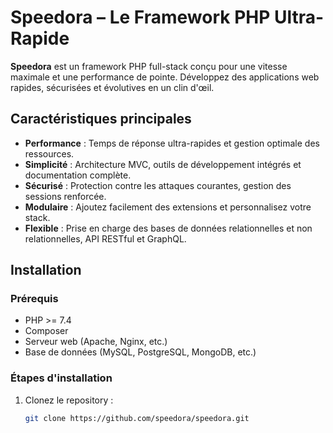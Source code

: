 # Speedora – Le Framework PHP Ultra-Rapide

**Speedora** est un framework PHP full-stack conçu pour une vitesse maximale et une performance de pointe. Développez des applications web rapides, sécurisées et évolutives en un clin d'œil.

## Caractéristiques principales

- **Performance** : Temps de réponse ultra-rapides et gestion optimale des ressources.
- **Simplicité** : Architecture MVC, outils de développement intégrés et documentation complète.
- **Sécurisé** : Protection contre les attaques courantes, gestion des sessions renforcée.
- **Modulaire** : Ajoutez facilement des extensions et personnalisez votre stack.
- **Flexible** : Prise en charge des bases de données relationnelles et non relationnelles, API RESTful et GraphQL.

## Installation

### Prérequis
- PHP >= 7.4
- Composer
- Serveur web (Apache, Nginx, etc.)
- Base de données (MySQL, PostgreSQL, MongoDB, etc.)

### Étapes d'installation

1. Clonez le repository :

   ```bash
   git clone https://github.com/speedora/speedora.git
